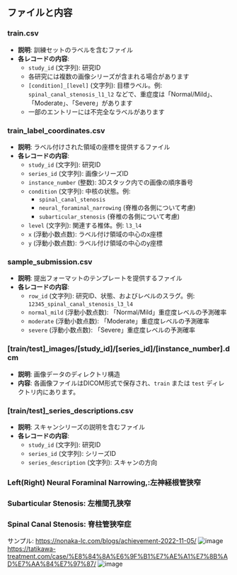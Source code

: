 ## ファイルと内容

### train.csv
- **説明**: 訓練セットのラベルを含むファイル
- **各レコードの内容**:
  - `study_id` (文字列): 研究ID
  - 各研究には複数の画像シリーズが含まれる場合があります
  - `[condition]_[level]` (文字列): 目標ラベル。例: `spinal_canal_stenosis_l1_l2` などで、重症度は「Normal/Mild」、「Moderate」、「Severe」があります
  - 一部のエントリーには不完全なラベルがあります

### train_label_coordinates.csv
- **説明**: ラベル付けされた領域の座標を提供するファイル
- **各レコードの内容**:
  - `study_id` (文字列): 研究ID
  - `series_id` (文字列): 画像シリーズID
  - `instance_number` (整数): 3Dスタック内での画像の順序番号
  - `condition` (文字列): 中核の状態。例: 
    - `spinal_canal_stenosis`
    - `neural_foraminal_narrowing` (脊椎の各側について考慮)
    - `subarticular_stenosis` (脊椎の各側について考慮)
  - `level` (文字列): 関連する椎体。例: `l3_l4`
  - `x` (浮動小数点数): ラベル付け領域の中心のx座標
  - `y` (浮動小数点数): ラベル付け領域の中心のy座標

### sample_submission.csv
- **説明**: 提出フォーマットのテンプレートを提供するファイル
- **各レコードの内容**:
  - `row_id` (文字列): 研究ID、状態、およびレベルのスラグ。例: `12345_spinal_canal_stenosis_l3_l4`
  - `normal_mild` (浮動小数点数): 「Normal/Mild」重症度レベルの予測確率
  - `moderate` (浮動小数点数): 「Moderate」重症度レベルの予測確率
  - `severe` (浮動小数点数): 「Severe」重症度レベルの予測確率

### [train/test]_images/[study_id]/[series_id]/[instance_number].dcm
- **説明**: 画像データのディレクトリ構造
- **内容**: 各画像ファイルはDICOM形式で保存され、`train` または `test` ディレクトリ内にあります。

### [train/test]_series_descriptions.csv
- **説明**: スキャンシリーズの説明を含むファイル
- **各レコードの内容**:
  - `study_id` (文字列): 研究ID
  - `series_id` (文字列): シリーズID
  - `series_description` (文字列): スキャンの方向


### Left(Right) Neural Foraminal Narrowing,:左神経根管狭窄


### Subarticular Stenosis: 左椎間孔狭窄


### Spinal Canal Stenosis: 脊柱管狭窄症
サンプル: https://nonaka-lc.com/blogs/achievement-2022-11-05/
![image](https://github.com/user-attachments/assets/31ff3059-e9e6-4b27-a631-89916723ad1c)
https://tatikawa-treatment.com/case/%E8%84%8A%E6%9F%B1%E7%AE%A1%E7%8B%AD%E7%AA%84%E7%97%87/
![image](https://github.com/user-attachments/assets/f3ce308e-d388-4b71-9a3d-b59359f96768)




